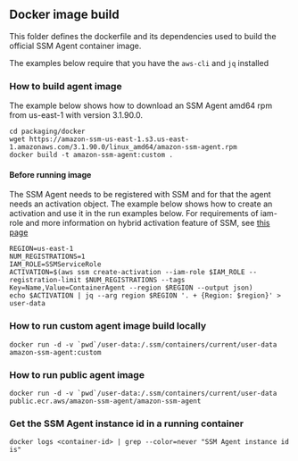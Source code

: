 ## Docker image build
This folder defines the dockerfile and its dependencies used to build the official SSM Agent container image.

The examples below require that you have the `aws-cli` and `jq` installed

### How to build agent image
The example below shows how to download an SSM Agent amd64 rpm from us-east-1 with version 3.1.90.0.
```shell
cd packaging/docker
wget https://amazon-ssm-us-east-1.s3.us-east-1.amazonaws.com/3.1.90.0/linux_amd64/amazon-ssm-agent.rpm
docker build -t amazon-ssm-agent:custom .
```

#### Before running image
The SSM Agent needs to be registered with SSM and for that the agent needs an activation object. The example below shows how to create an activation and use it in the run examples below. For requirements of iam-role and more information on hybrid activation feature of SSM, see [this page](https://docs.aws.amazon.com/systems-manager/latest/userguide/sysman-managed-instance-activation.html)
```shell
REGION=us-east-1
NUM_REGISTRATIONS=1
IAM_ROLE=SSMServiceRole
ACTIVATION=$(aws ssm create-activation --iam-role $IAM_ROLE --registration-limit $NUM_REGISTRATIONS --tags Key=Name,Value=ContainerAgent --region $REGION --output json)
echo $ACTIVATION | jq --arg region $REGION '. + {Region: $region}' > user-data
```

### How to run custom agent image build locally
```shell
docker run -d -v `pwd`/user-data:/.ssm/containers/current/user-data amazon-ssm-agent:custom
```

### How to run public agent image
```shell
docker run -d -v `pwd`/user-data:/.ssm/containers/current/user-data public.ecr.aws/amazon-ssm-agent/amazon-ssm-agent
```

### Get the SSM Agent instance id in a running container
```shell
docker logs <container-id> | grep --color=never "SSM Agent instance id is"
```
